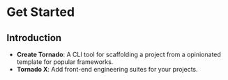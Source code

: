 # Get Started

## Introduction

- **Create Tornado**: A CLI tool for scaffolding a project from a opinionated template for popular frameworks.
- **Tornado X**: Add front-end engineering suites for your projects.
